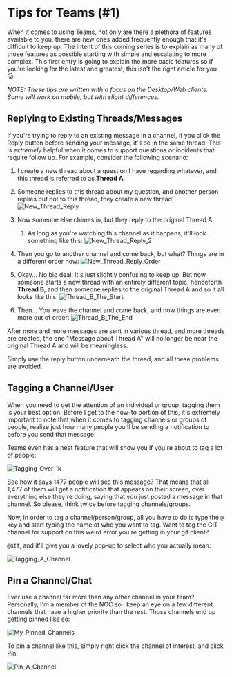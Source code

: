 # Tips for Teams (#1)

When it comes to using [Teams][0], not only are there a plethora of features available to you, there are new ones added frequently enough that it's difficult to keep up. The intent of this coming series is to explain as many of those features as possible starting with simple and escalating to more complex. This first entry is going to explain the more basic features so if you're looking for the latest and greatest, this isn't the right article for you 😛

_NOTE: These tips are written with a focus on the Desktop/Web clients. Some will work on mobile, but with slight differences._

## Replying to Existing Threads/Messages

If you're trying to reply to an existing message in a channel, if you click the Reply button before sending your message, it'll be in the same thread. This is *extremely* helpful when it comes to support questions or incidents that require follow up. For example, consider the following scenario:

1. I create a new thread about a question I have regarding whatever, and this thread is referred to as **Thread A**.
2. Someone replies to this thread about my question, and another person replies but not to this thread, they create a new thread:
  ![New_Thread_Reply][3]

3. Now someone else chimes in, but they reply to the original Thread A.
   1. As long as you're watching this channel as it happens, it'll look something like this:
      ![New_Thread_Reply_2][4]
4. Then you go to another channel and come back, but what? Things are in a different order now:
  ![New_Thread_Reply_Order][5]
5. Okay... No big deal, it's just slightly confusing to keep up. But now someone starts a new thread with an entirely different topic, henceforth **Thread B**, and then someone replies to the original Thread A and so it all looks like this:
   ![Thread_B_The_Start][6]
6. Then... You leave the channel and come back, and now things are even more out of order:
   ![Thread_B_The_End][7]

After more and more messages are sent in various thread, and more threads are created, the one "Message about Thread A" will no longer be near the original Thread A and will be meaningless.

Simply use the reply button underneath the thread, and all these problems are avoided.

## Tagging a Channel/User

When you need to get the attention of an individual or group, tagging them is your best option. Before I get to the how-to portion of this, it's extremely important to note that when it comes to tagging channels or groups of people, realize just how many people you'll be sending a notification to before you send that message.

Teams even has a neat feature that will show you if you're about to tag a lot of people:

![Tagging_Over_1k][1]

See how it says 1477 people will see this message? That means that all 1,477 of them will get a notification that appears on their screen, over everything else they're doing, saying that you just posted a message in that channel. So please, think twice before tagging channels/groups.

Now, in order to tag a channel/person/group, all you have to do is type the `@` key and start typing the name of who you want to tag. Want to tag the GIT channel for support on this weird error you're getting in your git client?

`@GIT`, and it'll give you a lovely pop-up to select who you actually mean:

![Tagging_A_Channel][2]

## Pin a Channel/Chat

Ever use a channel far more than any other channel in your team? Personally, I'm a member of the NOC so I keep an eye on a few different channels that have a higher priority than the rest. Those channels end up getting pinned like so:

![My_Pinned_Channels][8]

To pin a channel like this, simply right click the channel of interest, and click Pin:

![Pin_A_Channel][9]

[0]: https://products.office.com/en-us/microsoft-teams/group-chat-software
[1]: ./img/Tagging_Over_1k.png
[2]: ./img/Tagging_A_Channel.png
[3]: ./img/New_Thread_Reply.png
[4]: ./img/New_Thread_Reply_2.png
[5]: ./img/New_Thread_Reply_Order.png
[6]: ./img/Thread_B_The_Start.png
[7]: ./img/Thread_B_The_End.png
[8]: ./img/My_Pinned_Channels.png
[9]: ./img/Pin_A_Channel.png
